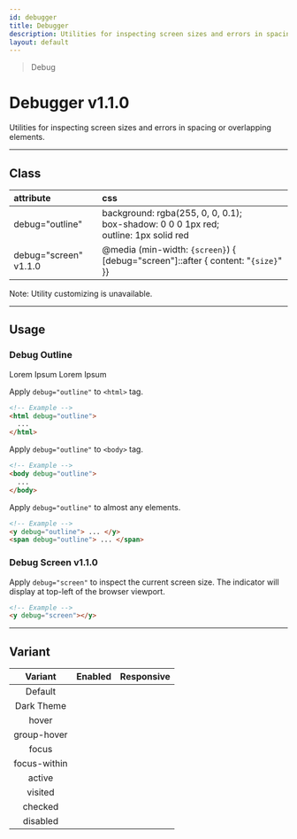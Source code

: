 ```yaml
---
id: debugger
title: Debugger
description: Utilities for inspecting screen sizes and errors in spacing or overlapping elements.
layout: default
---
```


> Debug

# Debugger <span class="ml-1 px-2 py-1 text-sm text-gray-600 (dark)text-charcoal-100 bg-gray-300 (dark)bg-gray-600">v1.1.0</span>

Utilities for inspecting screen sizes and errors in spacing or overlapping elements.

---

## Class

| <span class="px-3 py-1 text-white (dark)text-charcoal-100 bg-charcoal-100 (dark)bg-gray-600 rounded-full">attribute</span> | <span class="px-3 py-1 text-white (dark)text-charcoal-100 bg-charcoal-100 (dark)bg-gray-600 rounded-full">css</span> |
|:--|:--|
| debug="outline" | background: rgba(255, 0, 0, 0.1); <br> box-shadow: 0 0 0 1px red; <br> outline: 1px solid red |
| debug="screen" <span class="ml-1 px-2 py-1 text-sm text-gray-600 (dark)text-charcoal-100 bg-gray-300 (dark)bg-gray-600">v1.1.0</span> | @media (min-width: `{screen}`) { [debug="screen"]::after { content: "`{size}`" }} |

<y class="m-4 p-3 border-l-8 border-gray-600 text-sm text-gray-600 bg-gray-200 (dark)bg-gray-800">
  <span class="pr-1 font-semibold">
    Note:
  </span>
  Utility customizing is unavailable.
</y>

---

## Usage

### Debug Outline

<y class="px-4 -mt-4 mb-2 mx-auto w-64"
   debug="outline">
  <y class="px-4 h-32 bg-white rounded-lg">
    <y class="flex justify-between items-center transistion duration-300 ease-in-out transform (hover)-rotate-45 (hover)-translate-x-6 cursor-pointer">
      <y class="w-20">
        <y class="w-20 h-20 rounded-full"></y>
      </y>
      <y class="px-2 flex flex-wrap text-red-800">
        <y class="text-lg truncate">
          Lorem Ipsum
        </y>
        <y class="text-sm truncate">
          Lorem Ipsum
        </y>
      </y>
    </y>
  </y>
</y>

Apply `debug="outline"` to `<html>` tag.

```html
<!-- Example -->
<html debug="outline">
  ...
</html>
```

Apply `debug="outline"` to `<body>` tag.

```html
<!-- Example -->
<body debug="outline">
  ...
</body>
```

Apply `debug="outline"` to almost any elements.

```html
<!-- Example -->
<y debug="outline"> ... </y>
<span debug="outline"> ... </span>
```

### Debug Screen <span class="ml-1 px-2 py-1 text-sm text-gray-600 (dark)text-charcoal-100 bg-gray-300 (dark)bg-gray-600">v1.1.0</span>

<y class="(xs)ml-4 (lg)-ml-6 -mt-16"
   debug="screen"></y>

Apply `debug="screen"` to inspect the current screen size. The indicator will display at top-left of the browser viewport.

```html
<!-- Example -->
<y debug="screen"></y>
```

---

## Variant

| <span class="font-semibold underline">Variant</span> | <span class="font-semibold underline">Enabled</span> | <span class="font-semibold underline">Responsive</span> |
|:-:|:-:|:-:|
| Default | | |
| Dark Theme | | |
| hover| | |
| group-hover | | |
| focus | | |
| focus-within | | |
| active | | |
| visited | | |
| checked | | |
| disabled | | |
